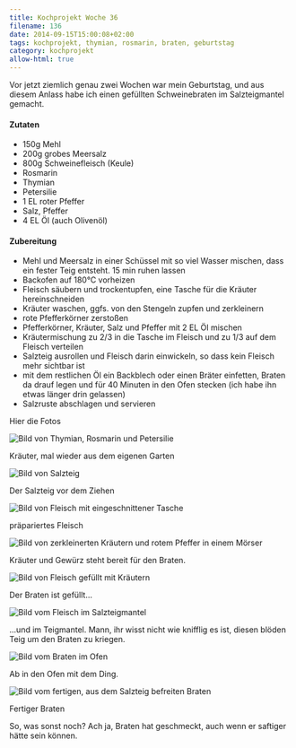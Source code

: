 ```yaml
---
title: Kochprojekt Woche 36
filename: 136
date: 2014-09-15T15:00:08+02:00
tags: kochprojekt, thymian, rosmarin, braten, geburtstag
category: kochprojekt
allow-html: true
---
```

<p>Vor jetzt ziemlich genau zwei Wochen war mein Geburtstag, und aus diesem Anlass habe ich einen gefüllten Schweinebraten im Salzteigmantel gemacht.</p>
<h4>Zutaten</h4>
<ul>
<li>150g Mehl</li>
<li>200g grobes Meersalz</li>
<li>800g Schweinefleisch (Keule)</li>
<li>Rosmarin</li>
<li>Thymian</li>
<li>Petersilie</li>
<li>1 EL roter Pfeffer</li>
<li>Salz, Pfeffer</li>
<li>4 EL Öl (auch Olivenöl)</li>
</ul>

<h4>Zubereitung</h4>
<ul>
<li>Mehl und Meersalz in einer Schüssel mit so viel Wasser mischen, dass ein fester Teig entsteht. 15 min ruhen lassen</li>
<li>Backofen auf 180°C vorheizen</li>
<li>Fleisch säubern und trockentupfen, eine Tasche für die Kräuter hereinschneiden</li>
<li>Kräuter waschen, ggfs. von den Stengeln zupfen und zerkleinern</li>
<li>rote Pfefferkörner zerstoßen</li>
<li>Pfefferkörner, Kräuter, Salz und Pfeffer mit 2 EL Öl mischen</li>
<li>Kräutermischung zu 2/3 in die Tasche im Fleisch und zu 1/3 auf dem Fleisch verteilen</li>
<li>Salzteig ausrollen und Fleisch darin einwickeln, so dass kein Fleisch mehr sichtbar ist</li>
<li>mit dem restlichen Öl ein Backblech oder einen Bräter einfetten, Braten da drauf legen und für 40 Minuten in den Ofen stecken (ich habe ihn etwas länger drin gelassen)</li>
<li>Salzruste abschlagen und servieren</li>
</ul>

<p>Hier die Fotos</p>
<img src="/hosted_files/353/download" alt="Bild von Thymian, Rosmarin und Petersilie" title="frisch aus dem Garten">
<p>Kräuter, mal wieder aus dem eigenen Garten</p>
<img src="/hosted_files/354/download" alt="Bild von Salzteig">
<p>Der Salzteig vor dem Ziehen</p>
<img src="/hosted_files/355/download" alt="Bild von Fleisch mit eingeschnittener Tasche">
<p>präpariertes Fleisch</p>
<img src="/hosted_files/356/download" alt="Bild von zerkleinerten Kräutern und rotem Pfeffer in einem Mörser">
<p>Kräuter und Gewürz steht bereit für den Braten.</p>
<img src="/hosted_files/357/download" alt="Bild von Fleisch gefüllt mit Kräutern">
<p>Der Braten ist gefüllt...</p>
<img src="/hosted_files/358/download" alt="Bild vom Fleisch im Salzteigmantel">
<p>...und im Teigmantel. Mann, ihr wisst nicht wie knifflig es ist, diesen blöden Teig um den Braten zu kriegen.</p>
<img src="/hosted_files/359/download" alt="Bild vom Braten im Ofen">
<p>Ab in den Ofen mit dem Ding.</p>
<img src="/hosted_files/360/download" alt="Bild vom fertigen, aus dem Salzteig befreiten Braten">
<p>Fertiger Braten</p>

<p>
So, was sonst noch? Ach ja, Braten hat geschmeckt, auch wenn er saftiger hätte sein können.
</p>

